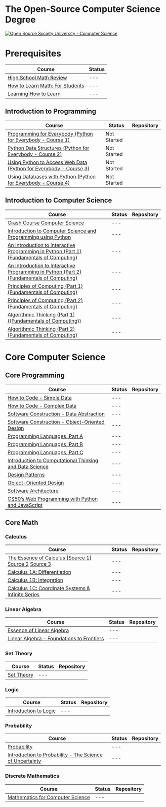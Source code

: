 # The Open-Source Computer Science Degree
[![Open Source Society University - Computer Science](https://img.shields.io/badge/OSSU-computer--science-blue.svg)](https://github.com/ossu/computer-science)

# Prerequisites

| Course | Status |  
-------- | ------ |
 [High School Math Review](https://www.khanacademy.org/math/high-school-math) | --- |
 [How to Learn Math: For Students](https://www.edx.org/course/how-to-learn-math-for-students-2) | --- | 
 [Learning How to Learn](https://www.coursera.org/learn/learning-how-to-learn) | --- |

## Introduction to Programming

| Course | Status | Repository |
-------- | ------ | ---------- |
[Programming for Everybody (Python for Everybody - Course 1)](https://www.coursera.org/learn/python?specialization=python) | Not Started | 
[Python Data Structures (Python for Everybody - Course 2)](https://www.coursera.org/learn/python-data?specialization=python) | Not Started | 
[Using Python to Access Web Data (Python for Everybody - Course 3)](https://www.coursera.org/learn/python-network-data?specialization=python) | Not Started | 
[Using Databases with Python (Python for Everybody - Course 4)](https://www.coursera.org/learn/python-databases?specialization=python) | Not Started | 

## Introduction to Computer Science
| Course | Status | Repository |
-------- | ------ | ---------- |
[Crash Course Computer Science](https://www.youtube.com/playlist?list=PLH2l6uzC4UEW0s7-KewFLBC1D0l6XRfye) | --- |
[Introduction to Computer Science and Programming using Python](https://www.edx.org/course/introduction-computer-science-mitx-6-00-1x-10) | --- |
[An Introduction to Interactive Programming in Python (Part 1) (Fundamentals of Computing)](https://www.coursera.org/learn/interactive-python-1?specialization=computer-fundamentals) | --- |
[An Introduction to Interactive Programming in Python (Part 2) (Fundamentals of Computing)](https://www.coursera.org/learn/interactive-python-2?specialization=computer-fundamentals)| --- |
[Principles of Computing (Part 1) (Fundamentals of Computing)](https://www.coursera.org/learn/principles-of-computing-1?specialization=computer-fundamentals)| --- |
[Principles of Computing (Part 2) (Fundamentals of Computing)](https://www.coursera.org/learn/principles-of-computing-2?specialization=computer-fundamentals)| --- |
[Algorithmic Thinking (Part 1) ((Fundamentals of Computing))](https://www.coursera.org/learn/algorithmic-thinking-1?specialization=computer-fundamentals)| --- |
[Algorithmic Thinking (Part 2) (Fundamentals of Computing)](https://www.coursera.org/learn/algorithmic-thinking-2?specialization=computer-fundamentals) | --- |

# Core Computer Science
## Core Programming
| Course | Status | Repository |
-------- | ------ | ---------- |
[How to Code - Simple Data](https://www.edx.org/course/how-code-simple-data-ubcx-htc1x) | --- |
[How to Code - Complex Data](https://www.edx.org/course/how-code-complex-data-ubcx-htc2x) | --- |
[Software Construction - Data Abstraction](https://www.edx.org/course/software-construction-data-abstraction-ubcx-softconst1x) | --- |
[Software Construction - Object-Oriented Design](https://www.edx.org/course/software-construction-object-oriented-ubcx-softconst2x) | --- |
[Programming Languages, Part A](https://www.coursera.org/learn/programming-languages) | --- |
[Programming Languages, Part B](https://www.coursera.org/learn/programming-languages-part-b) | --- |
[Programming Languages, Part C](https://www.coursera.org/learn/programming-languages-part-c) | --- |
[Introduction to Computational Thinking and Data Science](https://www.edx.org/course/6-00-2x-introduction-to-computational-thinking-and-data-science-3) | --- |
[Design Patterns](https://www.coursera.org/learn/design-patterns) | --- |
[Object-Oriented Design](https://www.coursera.org/learn/object-oriented-design) | --- |
[Software Architecture](https://www.coursera.org/learn/software-architecture) | --- |
[CS50’s Web Programming with Python and JavaScript](https://cs50.harvard.edu/web/2020/) | --- |

## Core Math
### Calculus
| Course | Status | Repository |
-------- | ------ | ---------- |
[The Essence of Calculus [Source 1]](https://www.youtube.com/watch?v=WUvTyaaNkzM&list=PLZHQObOWTQDMsr9K-rj53DwVRMYO3t5Yr&t=4s) [Source 2](https://www.youtube.com/watch?v=HfACrKJ_Y2w&t=36975s) [Source 3](https://www.youtube.com/watch?v=7gigNsz4Oe8&list=WL&index=6&t=30s)| --- |
[Calculus 1A: Differentiation](https://www.edx.org/course/calculus-1a-differentiation) | --- |
[Calculus 1B: Integration](https://www.edx.org/course/calculus-1b-integration) | --- |
[Calculus 1C: Coordinate Systems & Infinite Series](https://www.edx.org/course/calculus-1c-coordinate-systems-infinite-series) | --- | 

### Linear Algebra
| Course | Status | Repository |
-------- | ------ | ---------- |
[Essence of Linear Algebra](https://www.youtube.com/playlist?list=PLZHQObOWTQDPD3MizzM2xVFitgF8hE_ab) | --- |
[Linear Algebra - Foundations to Frontiers](https://www.edx.org/course/linear-algebra-foundations-to-frontiers-0) | --- |

### Set Theory
| Course | Status | Repository |
-------- | ------ | ---------- |
[Set Theory](https://www.youtube.com/playlist?list=PL5KkMZvBpo5AH_5GpxMiryJT6Dkj32H6N) | --- |

### Logic

| Course | Status | Repository |
-------- | ------ | ---------- |
[Introduction to Logic](https://www.coursera.org/learn/logic-introduction) | --- |

### Probability
| Course | Status | Repository |
-------- | ------ | ---------- |
[Probability](https://www.edx.org/course/introduction-to-probability-0) | --- |
[Introduction to Probability - The Science of Uncertainty](https://www.edx.org/course/introduction-probability-science-mitx-6-041x-2) | --- |

### Discrete Mathematics
| Course | Status | Repository |
-------- | ------ | ---------- |
[Mathematics for Computer Science](https://openlearninglibrary.mit.edu/courses/course-v1:OCW+6.042J+2T2019/about) | --- |